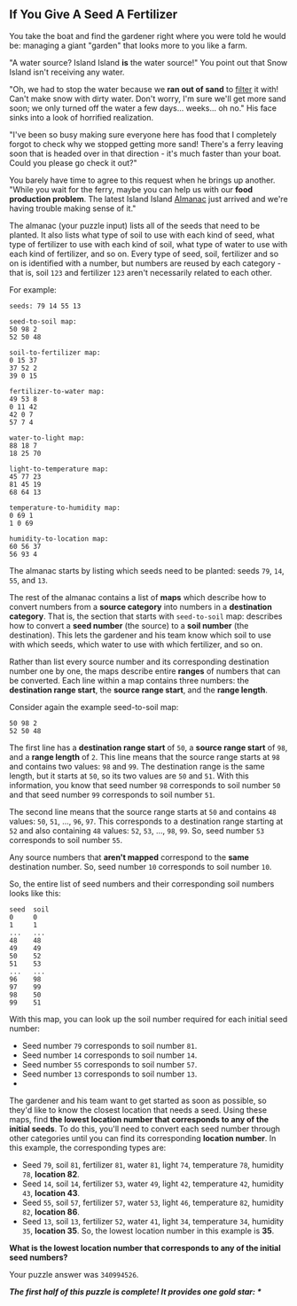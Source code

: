 ## If You Give A Seed A Fertilizer

You take the boat and find the gardener right where you were told he would be:
managing a giant "garden" that looks more to you like a farm.

"A water source? Island Island **is** the water source!" You point out that Snow Island isn't receiving any water.

"Oh, we had to stop the water because we **ran out of sand** to [filter](https://en.wikipedia.org/wiki/Sand_filter) it
with! Can't make snow with dirty water. Don't worry, I'm sure we'll get more sand soon; we only turned off the water
a few days... weeks... oh no." His face sinks into a look of horrified realization.

"I've been so busy making sure everyone here has food that I completely forgot to check why we stopped getting more
sand! There's a ferry leaving soon that is headed over in that direction - it's much faster than your boat. Could you
please go check it out?"

You barely have time to agree to this request when he brings up another. "While you wait for the ferry, maybe you can
help us with our **food production problem**. The latest Island Island [Almanac](https://en.wikipedia.org/wiki/Almanac)
just arrived and we're having trouble making sense of it."

The almanac (your puzzle input) lists all of the seeds that need to be planted. It also lists what type of soil to use
with each kind of seed, what type of fertilizer to use with each kind of soil, what type of water to use with each kind
of fertilizer, and so on. Every type of seed, soil, fertilizer and so on is identified with a number, but numbers are
reused by each category - that is, soil `123` and fertilizer `123` aren't necessarily related to each other.

For example:
```
seeds: 79 14 55 13

seed-to-soil map:
50 98 2
52 50 48

soil-to-fertilizer map:
0 15 37
37 52 2
39 0 15

fertilizer-to-water map:
49 53 8
0 11 42
42 0 7
57 7 4

water-to-light map:
88 18 7
18 25 70

light-to-temperature map:
45 77 23
81 45 19
68 64 13

temperature-to-humidity map:
0 69 1
1 0 69

humidity-to-location map:
60 56 37
56 93 4
```
The almanac starts by listing which seeds need to be planted: seeds `79`, `14`, `55`, and `13`.

The rest of the almanac contains a list of **maps** which describe how to convert numbers from a **source category**
into numbers in a **destination category**. That is, the section that starts with `seed-to-soil` map: describes how to
convert a **seed number** (the source) to a **soil number** (the destination). This lets the gardener and his team
know which soil to use with which seeds, which water to use with which fertilizer, and so on.

Rather than list every source number and its corresponding destination number one by one, the maps describe entire
**ranges** of numbers that can be converted. Each line within a map contains three numbers: the **destination range
start**, the **source range start**, and the **range length**.

Consider again the example seed-to-soil map:
```
50 98 2
52 50 48
```
The first line has a **destination range start** of `50`, a **source range start** of `98`,
and a **range length** of `2`. This line means that the source range starts at `98` and contains two values: `98`
and `99`. The destination range is the same length, but it starts at `50`, so its two values are `50` and `51`. With
this information, you know that seed number `98` corresponds to soil number `50` and that seed number `99` corresponds
to soil number `51`.

The second line means that the source range starts at `50` and contains `48` values: `50`, `51`, ..., `96`, `97`.
This corresponds to a destination range starting at `52` and also containing `48` values: `52`, `53`, ..., `98`, `99`.
So, seed number `53` corresponds to soil number `55`.

Any source numbers that **aren't mapped** correspond to the **same** destination number.
So, seed number `10` corresponds to soil number `10`.

So, the entire list of seed numbers and their corresponding soil numbers looks like this:
```
seed  soil
0     0
1     1
...   ...
48    48
49    49
50    52
51    53
...   ...
96    98
97    99
98    50
99    51
```
With this map, you can look up the soil number required for each initial seed number:
- Seed number `79` corresponds to soil number `81`.
- Seed number `14` corresponds to soil number `14`.
- Seed number `55` corresponds to soil number `57`.
- Seed number `13` corresponds to soil number `13`.
-
The gardener and his team want to get started as soon as possible, so they'd like to know the closest location that
needs a seed. Using these maps, find **the lowest location number that corresponds to any of the initial seeds**.
To do this, you'll need to convert each seed number through other categories until you can find its corresponding
**location number**. In this example, the corresponding types are:
- Seed `79`, soil `81`, fertilizer `81`, water `81`, light `74`, temperature `78`, humidity `78`, **location 82**.
- Seed `14`, soil `14`, fertilizer `53`, water `49`, light `42`, temperature `42`, humidity `43`, **location 43**.
- Seed `55`, soil `57`, fertilizer `57`, water `53`, light `46`, temperature `82`, humidity `82`, **location 86**.
- Seed `13`, soil `13`, fertilizer `52`, water `41`, light `34`, temperature `34`, humidity `35`, **location 35**.
So, the lowest location number in this example is **35**.

**What is the lowest location number that corresponds to any of the initial seed numbers?**

Your puzzle answer was `340994526`.

*__The first half of this puzzle is complete! It provides one gold star: *__*
